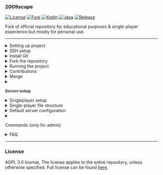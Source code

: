 ### 2009scape

[![License][license-shield]][license-url] [![Fork][fork-shield]][fork-url] [![Kotlin][kotlin-version]][kotlin-url] [![Java][java-version]][java-url] [![Release][play-release]][play-url]

Fork of official repository for educational purposes & single-player experience but mostly for personal use.

***

<details>

<summary>Setting up project</summary>

***

### Setting up project

*For Windows users* - Turn developer mode on first in Windows developer settings.

1. Create a GitLab account.
2. Install [JDK 11](https://adoptium.net)
3. Install [IntelliJ IDEA](https://www.jetbrains.com/idea/download/)

</details>

<details>

<summary>SSH setup</summary>

1. [Set up a key if you don't have one (ed25519)](https://docs.gitlab.com/ee/user/ssh.html#generate-an-ssh-key-pair)
2. [Add your public key to your gitlab account](https://docs.gitlab.com/ee/user/ssh.html#add-an-ssh-key-to-your-gitlab-account)
3. [Verify you can connect to git@gitlab.com](https://docs.gitlab.com/ee/user/ssh.html#verify-that-you-can-connect)

</details>

<details>

<summary>Install Git</summary>
<details>
<summary>on Windows</summary>

***

### Git on Windows

![Windows](https://i.imgur.com/p2UtTDY.png)

#### 1. Download

Visit the [official Git website](https://git-scm.com/download/win) to download the latest version of the Git installer
for Windows. The download should start automatically when you visit the page.

#### 2. Run the Installer

Launch the downloaded installer and follow the installation wizard.

#### 3. Verify the install via *Git Bash*

To ensure that Git has been installed correctly, open Git Bash and type the following command:

```  
git --version  
```

Press **Enter**, and the name of the version of Git you just installed should appear.

</details>
<details>
<summary>on macOS</summary>

***

### Git on macOS

#### 1. Download

Visit the [official Git website](https://git-scm.com/download/mac) to download the latest version of the Git installer
for macOS.

![macOs](https://i.imgur.com/vCe9oRG.png)

#### 2. Complete Installation Instructions

Once the installer is downloaded, open the .dmg file and follow the installation instructions.

#### 3. Verify Installation With Terminal

To ensure that Git has been installed correctly, open Terminal and type the following command:

```  
git --version  
```  

Press Enter, and you should see the version of Git you installed displayed on the next line.

</details>
<details>
<summary>on Linux</summary>  

***

### Git on Linux

#### 1. Install Via Package Manager

![Linux](https://i.imgur.com/htuf2ii.png)

The easiest way to install Git on Linux is through the package manager for your distribution. For Debian-based
distributions like Ubuntu, you can use the apt package manager:

```  
sudo apt-get install git  
```  

#### 2. Verify the Installation

***

Open Terminal and type in the following:

```  
git --version  
```  

</details>
</details>
<details>  

<summary>Fork the repository</summary>

***

#### Fork the repository

1. Go to the page of the project you want to fork.
2. In the upper right corner you will find the **fork** button, click it.  
   ![Fork](https://i.imgur.com/Nahtart.png)

3. Select the project url = your gitlab username, and click fork project.  
   ![Url](https://i.imgur.com/h28Hph6.png)

4. Once the process is complete, you should be redirected to your account exactly to the homepage of the project you
   forked.
5. To get started work with the project, It needs to be moved to intelij idea, on your fork page, click the code button
   and copy the url.    
   ![Copy](https://i.imgur.com/AsUaLN3.png)

6. Start the IntelliJ IDEA and click **_Get from VCS_** button.  
   ![Vcs](https://i.imgur.com/8A5VBQJ.png)

7. To clone the fork into the program we will need [GIT](https://gitforwindows.org/index.html) (If you have not used the
   instructions above continue), you can download it right now by clicking **_download and install_**.  
   ![Install](https://i.imgur.com/Beto8tJ.png)

8. When the process finishes paste the previously copied **_URL_** of your fork, and wait for it to done.<br>
9. If you get this message after paste the url:, setup ssh again  
   ![Error](https://i.imgur.com/pKYNbZN.png)

10. When it finishes the process, the project will automatically open, when it is before that the program requires you
    to get permission select yes if you want to continue.
11. Once the project has opened in the lower right corner you will see a window indicating that you can **_Load maven_**
    config, do so and the project will automatically load, next.

***

</details>

<details>  

<summary>Running the project</summary>   

***

### Running the project

#### Linux / OSX

Start the game server with the included run script. Use `./run -h` for more info.

#### Windows

Start the game server with `run-server.bat`  
You can also use maven plugins, on the right side of the program:  
![17](https://i.imgur.com/guCIxqP.png)

***

</details>
<details>  

<summary>Contributions</summary>  

***

### Contributions

1. If you want to send your work to the main repository, add official repository as your upstream
2. In program click the terminal on bottom left corner and paste:

```  
git remote add upstream https://gitlab.com/2009scape/2009scape  
 ``` 

![9](https://i.imgur.com/ic0irvY.png)

***

</details>
<details>  

<summary>Merge</summary>   

***

### Merge

1. When you push changes to your repository, on the gitlab page, there will be an option for you to send this commit to
   the main repository.
2. Click New merge request option, select target branch master, continue, fill in the description (of the changes you
   made) and approve.  
   ![10](https://i.imgur.com/9A4q5jK.png)

If you have encountered a problem with GitLab please refer to the help center available at
this [link]( https://gitlab.com/help).

***

</details>

<details>  

<summary>

~~Server setup~~

</summary>  

***

### Server Setup

* ~~Set up `db` user with read/write permissions on server database~~
* ~~Put creds in `credentials.json`~~
* ~~`sudo apt install libmariadb3 libmariadb-dev`~~

***

</details>

<details>  

<summary>Singleplayer setup</summary> 

***

### Singleplayer

To run singleplayer, read the following information.

### Setup

1. Download [GitHub Desktop](https://desktop.github.com/download/) app.  
![](https://i.imgur.com/RZnyFVo.png)
2. Go to [singleplayer](https://github.com/szumaster1/game) repository.
3. Fork this repository to your repositories, then Clone it using github desktop app.  
![](https://i.imgur.com/GM2vT7k.png)  
![](https://github.com/user-attachments/assets/96765cd1-e5a4-47f3-8a3b-2b40b1f9a656)  
![](https://github.com/user-attachments/assets/83b6b35f-35d5-4cc3-a6a5-9c2ebcaa72a8)

4. Run `launch.bat` on Windows, or `launch.sh` on a UN*X system.  
![](https://i.imgur.com/y7lQ5F7.png)

5. If the server starts, run `client.jar`.

***

</details>
<details>

<summary>Single-player file structure</summary>

***


```
singleplayer_folder
├─ .gitignore
├─ launch.bat
├─ launch.sh
│
├─ game
│  │ ├─ client.jar
│  │ ├─ config.json
│  │ └─ server.jar
│  │
│  ├─ data
│  │   │ └─ ObjectParser.xml
│  │   │
│  │   ├─ botdata
│  │   │    ├─ botnames.txt
│  │   │    ├─ bot_dialogue.json
│  │   │    ├─ getnames.sh
│  │   │    ├─ ge_bot_appearances_and_equipment.json
│  │   │    ├─ namesandarmor.txt
│  │   │    ├─ namesandarmorscript
│  │   │    └─ pestcontrolcopies.txt
│  │   ├─ cache
│  │   │    ├─ main_file_cache.dat2
│  │   │    ├─ main_file_cache.idx0
│  │   │    ├─ main_file_cache.idx1
│  │   │    ├─ main_file_cache.idx2
│  │   │    ├─ main_file_cache.idx3
│  │   │    ├─ main_file_cache.idx4
│  │   │    ├─ main_file_cache.idx5
│  │   │    ├─ main_file_cache.idx6
│  │   │    ├─ main_file_cache.idx7
│  │   │    ├─ main_file_cache.idx8
│  │   │    ├─ main_file_cache.idx9
│  │   │    ├─ main_file_cache.idx10
│  │   │    ├─ main_file_cache.idx11
│  │   │    ├─ main_file_cache.idx12
│  │   │    ├─ main_file_cache.idx13
│  │   │    ├─ main_file_cache.idx14
│  │   │    ├─ main_file_cache.idx15
│  │   │    ├─ main_file_cache.idx16
│  │   │    ├─ main_file_cache.idx17
│  │   │    ├─ main_file_cache.idx18
│  │   │    ├─ main_file_cache.idx19
│  │   │    ├─ main_file_cache.idx20
│  │   │    ├─ main_file_cache.idx21
│  │   │    ├─ main_file_cache.idx22
│  │   │    ├─ main_file_cache.idx23
│  │   │    ├─ main_file_cache.idx24
│  │   │    ├─ main_file_cache.idx25
│  │   │    ├─ main_file_cache.idx26
│  │   │    ├─ main_file_cache.idx27
│  │   │    ├─ main_file_cache.idx28
│  │   │    └─ main_file_cache.idx255
│  │   │
│  │   ├─ configs
│  │   │    ├─ account_limit_exceptions.conf
│  │   │    ├─ ammo_configs.json
│  │   │    ├─ clue_rewards.json
│  │   │    ├─ door_configs.json
│  │   │    ├─ drop_tables.json
│  │   │    ├─ ground_spawns.json
│  │   │    ├─ interface_configs.json
│  │   │    ├─ item_configs.json
│  │   │    ├─ music_configs.json  
│  │   │    ├─ npc_configs.json
│  │   │    ├─ npc_spawns.json
│  │   │    ├─ object_configs.json
│  │   │    ├─ ranged_weapon_configs.json
│  │   │    ├─ shops.json
│  │   │    ├─ varbit_definitions.json
│  │   │    ├─ xteas.json
│  │   │    │
│  │   │    └─ shared_tables
│  │   │         ├─ ASDT.xml
│  │   │         ├─ CELEDT.xml
│  │   │         ├─ GDT.xml
│  │   │         ├─ HDT.xml
│  │   │         ├─ RDT.xml
│  │   │         ├─ RSDT.xml
│  │   │         └─ USDT.xml
│  │   │
│  │   ├─ eco
│  │   │   └─ .gitignore
│  │   │
│  │   └─ players
│  │       └─ ...
│  │
│  │
│  └─ worldprops
│          └─ default.conf
│
└─ jre
 └─ ...
 ```

</details>
<details>

<summary>Default server configuration</summary>

***


```  
[server]
#Log Level - the level of verbosity used for logs.
#"verbose" - ALL logs are shown.
#"detailed" - FINE logs are hidden, which is generally bulk/debug info.
#"cautious" - FINE, INFO logs are hidden, meaning this level only shows warnings and errors.
#"silent" - FINE, INFO, WARN logs are hidden, meaning this level only shows errors.
log_level = "verbose"
#Secret key - this is sent by the client during login.
#Client/Server MUST match or connection is refused.
secret_key = "2009scape_development"
write_logs = true
msip = "127.0.0.1" # 192.168.1.3
#preload the map (Increases memory usage by 2GB but makes game ticks smoother).
preload_map = false
#--------Note: If both of the below are false, no database is required to run the server.--------------
#true = login requires password to be correct, passwords are hashed before stored. false = login does not care about the correctness of a password.
use_auth = false #NOTE: THIS MUST BE SET TO TRUE IN PRODUCTION!
#true - account data (credits, playtime, etc) is persisted, false - account data is purely temporary.
#NOTE: this does not affect actual save data, like stats, inventory, etc.
persist_accounts = false #NOTE: THIS MUST BE SET TO TRUE IN PRODUCTION!
noauth_default_admin = true #NOTE: If we are not using auth, this determines whether or not players are admins by default.
#------------------------------------------------------------------------------------------------------
#The limit on how many different accounts a player can log into per day.
daily_accounts_per_ip = 5
watchdog_enabled = false
#smartpathfinder_bfs = true

[database]
database_name = "global"
database_username = "root"
database_password = ""
database_address = "127.0.0.1"
database_port = "3306"

[integrations]
grafana_logging = false
grafana_log_path = "@data/logs"
grafana_log_ttl_days = 3

[world]
#Server name.
name = "RuneScape"
#name used for announcements of bots selling items on the GE.
name_ge = "2009scape"
#Toggle debug mode.
debug = true
#Toggle development mode.
dev = true
#Toggle gui (old).
start_gui = false
#Toggle daily restart (reset server store every 24h).
daily_restart = false
#World number.
world_id = "1"
#Country id.
country_id = "0"
#Toggle if the world should be member or not.
members = true
#activity as displayed on the world list.
activity = "2009scape classic."
#Toggle PVP mode.
pvp = false
#Default XP rate.
default_xp_rate = 1.0
#Enables a default clan for players to join automatically. Should be an account with the same name as @name, with a clan set up already.
enable_default_clan = false
#Enable or disable AI bots.
enable_bots = true
#Message of the week model ID, 0 for random.
motw_identifier = "0"
#Text shown for message of the week - @name will be replaced with the name property set above.
motw_text = "Welcome to @name emulation!"
#The coordinates new players spawn at.
new_player_location = "3094,3107,0"
#The location of home teleport.
home_location = "3222,3218,0"
#Auto stock.
autostock_ge = true
#Buy tokens for coins (For FOG, RC Store).
allow_token_purchase = true
#Enable special custom perks system.
skillcape_perks = true
#Increase door time (Old).
increased_door_time = true
#Enable use of "scripts".
enable_botting = false
#Number of bots in-game.
max_adv_bots = 100
#Toggle bot that double money in Grand Exchange.
enable_doubling_money_scammers = true
#Enable Wilderness PVP.
wild_pvp_enabled = false
#Toggle Jad practice (for tokkul, safe fight).
jad_practice_enabled = false
#minimum HA value for announcements of bots selling on ge.
ge_announcement_limit = 500
#Toggle castle wars (Not yet).
enable_castle_wars = false
#Enable personalized shops (back-port)
personalized_shops = false
#Enable override prices by bots on Grand Exchange.
bots_influence_ge_price = true
#verbose cutscene logging (for cutscenes in the new system).
verbose_cutscene = false
#show the rules the first time a player logs in.
show_rules = false
#the number of revenants active at a time.
revenant_population = 30
#enable auto-buy/auto-sell on the GE.
i_want_to_cheat = false
#better agility pyramid gp reward (gp reward = 1000 + ((agility level / 99) * 9000)).
better_agility_pyramid_gp = true
#better dragonfire shield attack (30 second cooldown instead of 2 minutes).
better_dfs = true
#new player announcement.
new_player_announcement = true
#enables holiday random events (no effect on normal random events).
holiday_event_randoms = true
#force holiday randoms (can only force one at a time).
force_halloween_randoms = false
force_christmas_randoms = false
force_easter_randoms = true
#runecrafting formula revision (573 introduced probabilistic multiple runes, 581 extrapolated probabilistic runes past 99).
runecrafting_formula_revision = 581
#one click for opening bank interface.
bank_booth_quick_open = true

[paths]
#path to the data folder, which contains the cache subfolder and such.
data_path = "data"
#in the lines below, @data will be replaced with the value set for data_path.
cache_path = "@data/cache"
store_path = "@data/serverstore"
save_path = "@data/players"
configs_path = "@data/configs"
#this is where economy/grand exchange data gets saved.
grand_exchange_data_path = "@data/eco"
#path to file defining the rare drop table.
rare_drop_table_path = "@data/configs/shared_tables/RDT.xml"
#path to file defining c.ele minor drop table.
cele_drop_table_path = "@data/configs/shared_tables/CELEDT.xml"
#path to file defining the uncommon seed drop table.
uncommon_seed_drop_table_path = "@data/configs/shared_tables/USDT.xml"
#path to file defining the herb drop table.
herb_drop_table_path = "@data/configs/shared_tables/HDT.xml"
#path to file defining the gem drop table.
gem_drop_table_path = "@data/configs/shared_tables/GDT.xml"
#path to file defining the rare seed drop table.
rare_seed_drop_table_path = "@data/configs/shared_tables/RSDT.xml"
#path to file defining the allotment seed drop table.
allotment_seed_drop_table_path = "@data/configs/shared_tables/ASDT.xml"
#path to file containing boot-time object changes.
object_parser_path = "@data/ObjectParser.xml"
#path logs are written to.
logs_path = "@data/logs"
bot_data = "@data/botdata"
eco_data = "@data/eco"

```

</details>
<details><summary>

Commands (only for admin)

</summary>

***

#### Command list


````  
::1hit  
::addcredits  
::addxp  
::allmusic  
::allowaggro  
::allquest  
::anim  
::announce  
::appearance  
::audio  
::balloon  
::ban  
::bank  
::barrage  
::botinfo bot_name  
::bury  
::calc_accuracy  
::calc_accuracy npc_id  
::calcmaxhit  
::cancelupdate  
::charge  
::cleardiary  
::clearjob  
::commands  
::completediaries  
::coords  
::cs2  
::csvmodcr  
::datamap  
::debug  
::define_varbit  
::drawchunks  
::drawclipping  
::drawintersect  
::drawregions  
::drawroute  
::dumpappearance  
::dumpdatamaps  
::dumpstructs  
::empty  
::emptybank  
::expression  
::f  
::farmkit  
::findobj  
::finishbins  
::finishtask  
::fmanim  
::fmend  
::fmspeed  
::fmspeedend  
::fmstart  
::ge bot  
::ge buying  
::ge search  
::ge selling  
::geprivacy  
::getattribute  
::getnpcparent  
::getobjectvarp  
::getvarbit  
::giveitem  
::globalaudio  
::god  
::grow  
::home  
::iface  
::iftriggers  
::infinitespecial  
::interface  
::invis  
::ipban  
::item  
::itemsearch  
::jail  
::kick  
::killme  
::listifmodels  
::listiftext  
::loc  
::log  
::loopanim  
::makeover  
::mapredo  
::max  
::modcr  
::model  
::movcam  
::mrboneswildride  
::mute  
::muteglobal  
::noobme  
::npc  
::npcanim  
::npcsearch  
::npcsearch name  
::object  
::objectgrid  
::overlay  
::players  
::playid  
::playjingle id  
::playsong id  
::pnpc  
::poscam  
::potato  
::quest  
::quests  
::ranim  
::region  
::reloadjson  
::removeitem  
::removeitemall  
::reply  
::resetanim  
::resetbins  
::resetcam  
::resetpassword  
::rolldrops  
::rolltrawlerloot  
::rotcam  
::rules  
::runekit  
::sconfigrange  
::sconfigrange0  
::script  
::scripts  
::setattribute  
::setlevel  
::setpasswordother  
::setplaqueread  
::setqueststage  
::setslayerpoints  
::setslayertask  
::setvarbit  
::setvarc  
::setvarp  
::shakecam  
::shop  
::skip  
::spellbook  
::stats  
::stopscript  
::struct  
::tele  
::teleobj  
::teleto  
::teletome  
::testfm  
::testpacket  
::timers  
::to  
::update  
::varbits  
::xface
````  

</details>

<details>
<summary>FAQ</summary>

***

### FAQ

#### Add admin rights:

You'll need to edit default config and set `noauth_default_admin = false` to `true`

####  How to change xp rates:

You'll need to edit default config `default xp rate` to `default xp rate = desired rate`

</details>

***

### License

AGPL 3.0 license, The license applies to the entire repository, unless otherwise specified. Full license can be
found [here](https://www.gnu.org/licenses/agpl-3.0.en.html).

[license-shield]: https://img.shields.io/badge/license-AGPL--3.0-informational

[license-url]: https://www.gnu.org/licenses/agpl-3.0.en.html

[fork-shield]: https://img.shields.io/badge/repository-fork-blue

[fork-url]: https://gitlab.com/2009scape/2009scape

[play-release]: https://img.shields.io/badge/singleplayer-release-blue

[play-url]: https://github.com/szumaster1/game

[kotlin-version]: https://img.shields.io/badge/kotlin-1.8.20-blue.svg?logo=kotlin

[kotlin-url]: http://kotlinlang.org

[java-version]: https://img.shields.io/badge/java-11-blue.svg?logo=openjdk

[java-url]: https://adoptium.net/temurin/releases/?version=11